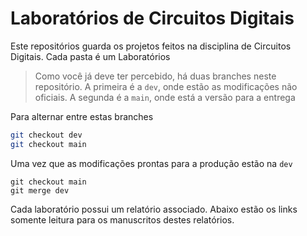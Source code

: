 # Laboratórios de Circuitos Digitais

Este repositórios guarda os projetos feitos na disciplina de Circuitos Digitais. Cada pasta é um Laboratórios

> Como você já deve ter percebido, há duas branches neste repositório. A primeira é a `dev`, onde estão as modificações não oficiais. A segunda é a `main`, onde está a versão para a entrega

Para alternar entre estas branches

```bash
git checkout dev 
git checkout main
```

Uma vez que as modificações prontas para a produção estão na `dev`

```
git checkout main
git merge dev
```

Cada laboratório possui um relatório associado. Abaixo estão os links somente leitura para os manuscritos destes relatórios.